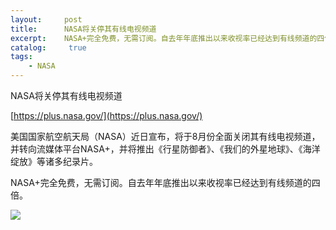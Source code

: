 ```yaml
---
layout:     post
title:      NASA将关停其有线电视频道
excerpt:    NASA+完全免费，无需订阅。自去年年底推出以来收视率已经达到有线频道的四倍。
catalog: 	 true
tags:
    - NASA
---
```

NASA将关停其有线电视频道

[https://plus.nasa.gov/](https://plus.nasa.gov/)

美国国家航空航天局（NASA）近日宣布，将于8月份全面关闭其有线电视频道，并转向流媒体平台NASA+，并将推出《行星防御者》、《我们的外星地球》、《海洋绽放》等诸多纪录片。

NASA+完全免费，无需订阅。自去年年底推出以来收视率已经达到有线频道的四倍。

![](https://pic.imgdb.cn/item/66aa4657d9c307b7e95a3811.jpg)
